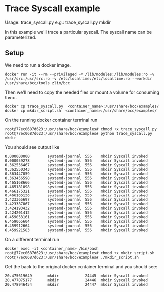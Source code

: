# Trace Syscall example

Usage: trace_syscall.py <syscall>
e.g.: trace_syscall.py mkdir

In this example we'll trace a particular syscall. The syscall name can be parameterized.

## Setup

We need to run a docker image.

```
docker run -it --rm --privileged -v /lib/modules:/lib/modules:ro -v /usr/src:/usr/src:ro -v /etc/localtime:/etc/localtime:ro --workdir /usr/share/bcc/tools zlim/bcc
```

Then we'll need to copy the needed files or mount a volume for consuming them.

```
docker cp trace_syscall.py  <container_name>:/usr/share/bcc/examples/
docker cp mkdir_script.sh  <container_name>:/usr/share/bcc/examples/
```

On the running docker container terminal run

```
root@77ec0687d623:/usr/share/bcc/examples# chmod +x trace_syscall.py
root@77ec0687d623:/usr/share/bcc/examples# python trace_syscall.py mkdir
```

You should see output like

```
0.000000000        systemd-journal  556    mkdir Syscall invoked
0.000059278        systemd-journal  556    mkdir Syscall invoked
0.362536467        systemd-journal  556    mkdir Syscall invoked
0.362550343        systemd-journal  556    mkdir Syscall invoked
0.363447059        systemd-journal  556    mkdir Syscall invoked
0.363456598        systemd-journal  556    mkdir Syscall invoked
0.465168666        systemd-journal  556    mkdir Syscall invoked
0.465181098        systemd-journal  556    mkdir Syscall invoked
0.466175321        systemd-journal  556    mkdir Syscall invoked
0.466185130        systemd-journal  556    mkdir Syscall invoked
3.423365697        systemd-journal  556    mkdir Syscall invoked
3.423387067        systemd-journal  556    mkdir Syscall invoked
3.424193432        systemd-journal  556    mkdir Syscall invoked
3.424201412        systemd-journal  556    mkdir Syscall invoked
6.459053161        systemd-journal  556    mkdir Syscall invoked
6.459065604        systemd-journal  556    mkdir Syscall invoked
6.459912664        systemd-journal  556    mkdir Syscall invoked
6.459921583        systemd-journal  556    mkdir Syscall invoked
```

On a different terminal run

```
docker exec -it <container_name> /bin/bash
root@77ec0687d623:/usr/share/bcc/examples# chmod +x mkdir_script.sh
root@77ec0687d623:/usr/share/bcc/examples# ./mkdir_script.sh
```

Get the back to the original docker container terminal and you should see:

```
20.475619649       mkdir            24445  mkdir Syscall invoked
20.477075177       mkdir            24446  mkdir Syscall invoked
20.478946454       mkdir            24447  mkdir Syscall invoked

```
